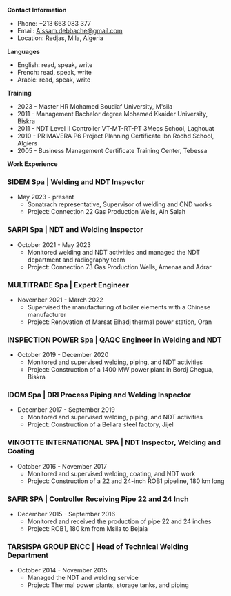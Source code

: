 **Contact Information**

* Phone: +213 663 083 377
* Email: Aissam.debbache@gmail.com
* Location: Redjas, Mila, Algeria

**Languages**

* English: read, speak, write
* French: read, speak, write
* Arabic: read, speak, write

**Training**

* 2023 - Master HR Mohamed Boudiaf University, M'sila
* 2011 - Management Bachelor degree Mohamed Kkaider University, Biskra
* 2011 - NDT Level II Controller VT-MT-RT-PT 3Mecs School, Laghouat
* 2010 - PRIMAVERA P6 Project Planning Certificate Ibn Rochd School, Algiers
* 2005 - Business Management Certificate Training Center, Tebessa

**Work Experience**

### SIDEM Spa | Welding and NDT Inspector

* May 2023 - present
	+ Sonatrach representative, Supervisor of welding and CND works
	+ Project: Connection 22 Gas Production Wells, Ain Salah

### SARPI Spa | NDT and Welding Inspector

* October 2021 - May 2023
	+ Monitored welding and NDT activities and managed the NDT department and radiography team
	+ Project: Connection 73 Gas Production Wells, Amenas and Adrar

### MULTITRADE Spa | Expert Engineer

* November 2021 - March 2022
	+ Supervised the manufacturing of boiler elements with a Chinese manufacturer
	+ Project: Renovation of Marsat Elhadj thermal power station, Oran

### INSPECTION POWER Spa | QAQC Engineer in Welding and NDT

* October 2019 - December 2020
	+ Monitored and supervised welding, piping, and NDT activities
	+ Project: Construction of a 1400 MW power plant in Bordj Chegua, Biskra

### IDOM Spa | DRI Process Piping and Welding Inspector

* December 2017 - September 2019
	+ Monitored and supervised welding, piping, and NDT activities
	+ Project: Construction of a Bellara steel factory, Jijel

### VINGOTTE INTERNATIONAL SPA | NDT Inspector, Welding and Coating

* October 2016 - November 2017
	+ Monitored and supervised welding, coating, and NDT work
	+ Project: Construction of a 22 and 24-inch ROB1 pipeline, 180 km long

### SAFIR SPA | Controller Receiving Pipe 22 and 24 Inch

* December 2015 - September 2016
	+ Monitored and received the production of pipe 22 and 24 inches
	+ Project: ROB1, 180 km from Msila to Bejaia

### TARSISPA GROUP ENCC | Head of Technical Welding Department

* October 2014 - November 2015
	+ Managed the NDT and welding service
	+ Project: Thermal power plants, storage tanks, and piping